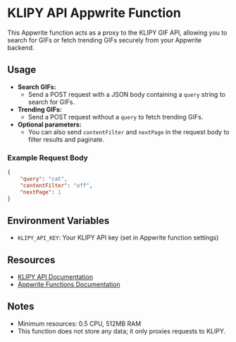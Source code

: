 
# KLIPY API Appwrite Function

This Appwrite function acts as a proxy to the KLIPY GIF API, allowing you to search for GIFs or fetch trending GIFs securely from your Appwrite backend.

## Usage

- **Search GIFs:**
	- Send a POST request with a JSON body containing a `query` string to search for GIFs.
- **Trending GIFs:**
	- Send a POST request without a `query` to fetch trending GIFs.
- **Optional parameters:**
	- You can also send `contentFilter` and `nextPage` in the request body to filter results and paginate.

### Example Request Body
```json
{
	"query": "cat",
	"contentFilter": "off",
	"nextPage": 1
}
```

## Environment Variables
- `KLIPY_API_KEY`: Your KLIPY API key (set in Appwrite function settings)

## Resources
- [KLIPY API Documentation](https://api.klipy.com/docs)
- [Appwrite Functions Documentation](https://appwrite.io/docs/functions)

## Notes
- Minimum resources: 0.5 CPU, 512MB RAM
- This function does not store any data; it only proxies requests to KLIPY.

